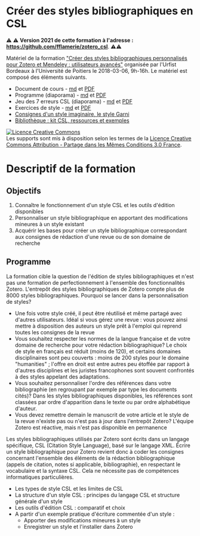 # Créer des styles bibliographiques en CSL


⚠️ ⚠️ **Version 2021 de cette formation à l'adresse : https://github.com/fflamerie/zotero_csl**. ⚠️⚠️

Matériel de la formation ["Créer des styles bibliographiques personnalisés pour Zotero et Mendeley : utilisateurs avancés"](https://sygefor.reseau-urfist.fr/#!/training/7235/7907/) organisée par l'Urfist Bordeaux à l'Université de Poitiers le 2018-03-06, 9h-16h.
Le matériel est composé des éléments suivants.
* Document de cours - [md](https://github.com/fflamerie/zotero_csl_2018/blob/2018_03/2018_csl_cours.md) et [PDF](https://github.com/fflamerie/zotero_csl_2018/blob/2018_03/2018_csl_cours.pdf)
* Programme (diaporama) - [md](https://github.com/fflamerie/zotero_csl_2018/blob/2018_03/2018_csl_programme.md) et [PDF](https://github.com/fflamerie/zotero_csl_2018/blob/2018_03/2018_csl_programme.pdf)
* Jeu des 7 erreurs CSL (diaporama) - [md](https://github.com/fflamerie/zotero_csl_2018/blob/2018_03/2018_csl_csl_jeu_erreurs.md) et [PDF](https://github.com/fflamerie/zotero_csl_2018/blob/2018_03/2018_csl_csl_jeu_erreurs.pdf)
* Exercices de style - [md](https://github.com/fflamerie/zotero_csl_2018/blob/2018_03/2018_csl_exercices_style.md) et [PDF](https://github.com/fflamerie/zotero_csl_2018/blob/2018_03/2018_csl_exercices_style.pdf)
* [Consignes d'un style imaginaire, le style Garni](https://github.com/fflamerie/zotero_csl_2018/blob/2018_03/2018_03_06_csl_urfist_bx_consignes_garni.pdf)
* [Bibliothèque : kit CSL, ressources et exemples](https://github.com/fflamerie/zotero_csl_2018/blob/2018_03/zotero-csl.rdf)

<a rel="license" href="http://creativecommons.org/licenses/by-sa/3.0/fr/"><img alt="Licence Creative Commons" style="border-width:0" src="https://i.creativecommons.org/l/by-sa/3.0/fr/88x31.png" /></a><br />Les supports sont mis à disposition selon les termes de la <a rel="license" href="http://creativecommons.org/licenses/by-sa/3.0/fr/">Licence Creative Commons Attribution -  Partage dans les Mêmes Conditions 3.0 France</a>.

# Descriptif de la formation
## Objectifs
1. Connaître le fonctionnement d'un style CSL et les outils d'édition disponibles
2. Personnaliser un style bibliographique en apportant des modifications mineures à un style existant
3. Acquérir les bases pour créer un style bibliographique correspondant aux consignes de rédaction d'une revue ou de son domaine de recherche

## Programme
La formation cible la question de l'édition de styles bibliographiques et n'est pas une formation de perfectionnement à l'ensemble des fonctionnalités Zotero. L'entrepôt des styles bibliographiques de Zotero compte plus de 8000 styles bibliographiques. Pourquoi se lancer dans la personnalisation de styles?
* Une fois votre style créé, il peut être réutilisé et même partagé avec d'autres utilisateurs. Idéal si vous gérez une revue : vous pouvez ainsi mettre à disposition des auteurs un style prêt à l'emploi qui reprend toutes les consignes de la revue
* Vous souhaitez respecter les normes de la langue française et de votre domaine de recherche pour votre rédaction bibliographique? Le choix de style en français est réduit (moins de 120), et certains domaines disciplinaires sont peu couverts : moins de 200 styles pour le domaine "humanities" ; l'offre en droit est entre autres peu étoffée par rapport à d'autres disciplines et les juristes francophones sont souvent confrontés à des styles appelant des adaptations.
* Vous souhaitez personnaliser l'ordre des références dans votre bibliographie (en regroupant par exemple par type les documents cités)? Dans les styles bibliographiques disponibles, les références sont classées par ordre d'apparition dans le texte ou par ordre alphabétique d'auteur.
* Vous devez remettre demain le manuscrit de votre article et le style de la revue n'existe pas ou n'est pas à jour dans l'entrepôt Zotero? L'équipe Zotero est réactive, mais n'est pas disponible en permanence

Les styles bibliographiques utilisés par Zotero sont écrits dans un langage spécifique, CSL (Citation Style Language), basé sur le langage XML. Écrire un style bibliographique pour Zotero revient donc à coder les consignes concernant l'ensemble des éléments de la rédaction bibliographique (appels de citation, notes si applicable, bibliographie), en respectant le vocabulaire et la syntaxe CSL. Cela ne nécessite pas de compétences informatiques particulières.

* Les types de style CSL et les limites de CSL
* La structure d'un style CSL : principes du langage CSL et structure générale d'un style
* Les outils d'édition CSL : comparatif et choix
* A partir d'un exemple pratique d'écriture commentée d'un style :
  * Apporter des modifications mineures à un style
  * Enregistrer un style et l'installer dans Zotero
